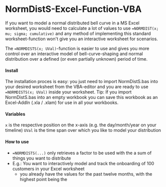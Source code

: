 NormDistS-Excel-Function-VBA
===========================

If you want to model a normal distributed bell curve in a MS Excel worksheet, you would need to calculate a lot of values to use `=NORMDIST(x; mu; sigma; cumulative)` and any method of implementing this standard worksheet-function won't give you an interactive worksheet for scenarios.

The `=NORMDISTS(x; UVal)`-function is easier to use and gives you more control over an interactive model of bell-curve-shaping and normal distribution over a defined (or even partially unknown) period of time.

#### Install
The installation proces is easy: you just need to import NormDistS.bas into your desired worksheet from the VBA-editor and you are ready to use `=NORMDISTS(x; UVal)` inside your worksheet.
Tip: If you import NormDistS.bas into an empty workbook you can save this workbook as an Excel-AddIn (.xla / .xlam) for use in all your workbooks.

#### Variables
`x` is the respective position on the x-axis (e.g. the day/month/year on your timeline)
`UVal` is the time span over which you like to model your distribution

#### How to use
* `=NORMDISTS(...)` only retrieves a factor to be used with the a sum of things you want to distribute
* E.g.: You want to interactively model and track the onboarding of 100 customers in your Excel worksheet
  * you already have the values for the past twelve months, with the highest point being the 

